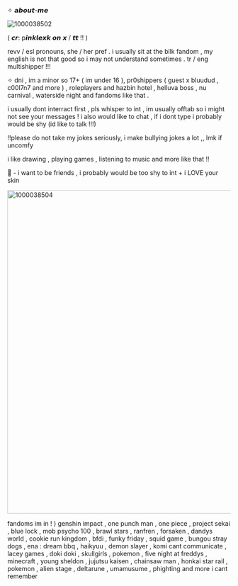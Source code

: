   ✧ 𝙖𝙗𝙤𝙪𝙩-𝙢𝙚

![1000038502](https://github.com/user-attachments/assets/c1f1af1e-1c4e-42fa-826b-65e23d00a849)


( 𝙘𝙧: p𝙞𝙣𝙠𝙡𝙚𝙭𝙠 𝙤𝙣 𝙭 / 𝙩𝙩 !! )

revv / esl pronouns, she / her pref . i usually sit at the bllk fandom , my english is not that good so i may not understand sometimes . tr / eng multishipper !!!


✧ dni , im a minor so 17+ ( im under 16 ), pr0shippers ( guest x bluudud , c00l7n7 and more ) , roleplayers and hazbin hotel , helluva boss , nu carnival , waterside night and fandoms like that .


i usually dont interract first , pls whisper to int , im usually offtab so i might not see your messages !
i also would like to chat , if i dont type i probably would be shy (id like to talk !!!)

!!please do not take my jokes seriously, i make bullying jokes a lot ,, lmk if uncomfy


i like drawing , playing games , listening to music and more like that !!


👑 - i want to be friends , i probably would be too shy to int + i LOVE your skin


<img width="614" height="730" alt="1000038504" src="https://github.com/user-attachments/assets/644b9f4f-3a22-40bd-834f-bd08d32f0f7a" />


fandoms im in ! ) genshin impact , one punch man , one piece , project sekai , blue lock , mob psycho 100 , brawl stars , ranfren , forsaken , dandys world , cookie run kingdom , bfdi , funky friday , squid game , bungou stray dogs , ena : dream bbq , haikyuu , demon slayer , komi cant communicate , lacey games , doki doki , skullgirls , pokemon , five night at freddys , minecraft , young sheldon , jujutsu kaisen , chainsaw man , honkai star rail , pokemon , alien stage , deltarune , umamusume , phighting and more i cant remember



